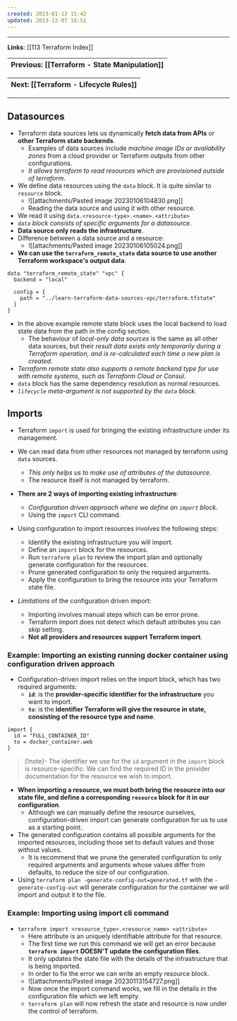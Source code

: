 ```yaml
---
created: 2023-01-13 15:42
updated: 2023-12-07 18:51
---
```

---
**Links**: [[113 Terraform Index]]

| Previous: [[Terraform - State Manipulation]] |
|-|

| Next: [[Terraform - Lifecycle Rules]] |
|-|

---
## Datasources
- Terraform data sources lets us dynamically **fetch data from APIs** or **other Terraform state backends**. 
	- Examples of data sources include *machine image IDs or availability zones* from a cloud provider or Terraform outputs from other configurations. 
	- *It allows terraform to read resources which are provisioned outside of terraform*.
- We define data resources using the `data` block. It is quite similar to `resource` block.
	- ![[attachments/Pasted image 20230106104830.png]]
	- Reading the data source and using it with other resource.
- We read it using `data.<resource-type>.<name>.<attribute>`
- *`data` block consists of specific arguments for a datasource*.
- **Data source only reads the infrastructure**.
- Difference between a data source and a resource:
	- ![[attachments/Pasted image 20230106105024.png]] 
- **We can use the `terraform_remote_state` data source to use another Terraform workspace's output data**.

```hcl title:"Using another Terraform's output data" fold
data "terraform_remote_state" "vpc" {
  backend = "local"

  config = {
    path = "../learn-terraform-data-sources-vpc/terraform.tfstate"
  }
}
```

- In the above example remote state block uses the local backend to load state data from the path in the config section.
	- The behaviour of *local-only data sources* is the same as all other data sources, but their *result data exists only temporarily during a Terraform operation, and is re-calculated each time a new plan is created*.
- *Terraform remote state also supports a remote backend type for use with remote systems, such as Terraform Cloud or Consul*.
- `data` block has the same dependency resolution as normal resources.
- *`lifecycle` meta-argument is not supported by the `data` block*.

## Imports
- Terraform `import` is used for bringing the existing infrastructure under its management.
- We can read data from other resources not managed by terraform using `data` sources.
	- *This only helps us to make use of attributes of the datasource*.
	- The resource itself is not managed by terraform.
- **There are 2 ways of importing existing infrastructure**:
	- *Configuration driven approach where we define an `import` block*.
	- Using the `import` CLI command.

- Using configuration to import resources involves the following steps:
	- Identify the existing infrastructure you will import.
	- Define an `import` block for the resources.
	- Run `terraform plan` to review the import plan and optionally generate configuration for the resources.
	- Prune generated configuration to only the required arguments.
	- Apply the configuration to bring the resource into your Terraform state file.

- *Limitations* of the configuration driven import:
	- Importing involves manual steps which can be error prone.
	- Terraform import does not detect which default attributes you can skip setting.
	- **Not all providers and resources support Terraform import**.
### Example: Importing an existing running docker container using configuration driven approach
- Configuration-driven import relies on the import block, which has two required arguments:
	- **`id`**: is the **provider-specific identifier for the infrastructure** you want to import.
	- **`to`**: is the **identifier Terraform will give the resource in state, consisting of the resource type and name**.

```hcl title:"docker.tf file for importing" fold
import {
  id = "FULL_CONTAINER_ID"
  to = docker_container.web
}
```

> [!note]- The identifier we use for the `id` argument in the `import` block is resource-specific.
> We can find the required ID in the provider documentation for the resource we wish to import.

- **When importing a resource, we must both bring the resource into our state file, and define a corresponding `resource` block for it in our configuration**. 
	- Although we can manually define the resource ourselves, configuration-driven import can generate configuration for us to use as a starting point.
- The generated configuration contains all possible arguments for the imported resources, including those set to default values and those without values. 
	- It is recommend that we prune the generated configuration to only required arguments and arguments whose values differ from defaults, to reduce the size of our configuration.
- Using `terraform plan -generate-config-out=generated.tf` with the `-generate-config-out` will generate configuration for the container we will import and output it to the file.

### Example: Importing using import cli command
- `terraform import <resource_type>.<resource_name> <attribute>` 
	- Here attribute is an uniquely identifiable attribute for that resource.
	- The first time we run this command we will get an error because **`terraform import` DOESN'T update the configuration files**. 
	- It only updates the state file with the details of the infrastructure that is being imported.
	- In order to fix the error we can write an empty resource block.
	- ![[attachments/Pasted image 20230113154727.png]]
	- Now once the import command works, we fill in the details in the configuration file which we left empty.
	- `terraform plan` will now refresh the state and resource is now under the control of terraform.
